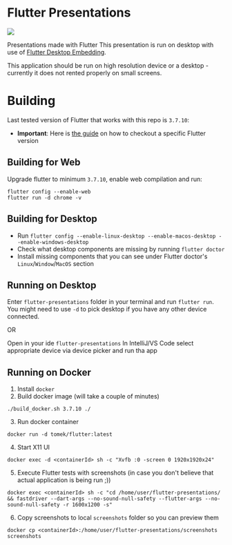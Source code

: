 # Flutter Presentations
[![](https://github.com/tomaszpolanski/flutter-presentations/workflows/Analyze/badge.svg)](https://github.com/tomaszpolanski/fast_flutter_driver/actions?query=workflow%3A%22Analyze%22)

Presentations made with Flutter
This presentation is run on desktop with use of
[Flutter Desktop Embedding](https://github.com/google/flutter-desktop-embedding).

This application should be run on high resolution device or a desktop - currently it does not rented properly on small screens.

# Building
Last tested version of Flutter that works with this repo is `3.7.10`:
  * **Important**: Here is [the guide](https://tomek-polanski.medium.com/running-flutter-desktop-on-stable-channel-c2ee38157e7b) on how to checkout a specific Flutter version 

## Building for Web
Upgrade flutter to minimum `3.7.10`, enable web compilation and run:
```
flutter config --enable-web
flutter run -d chrome -v
```

## Building for Desktop
* Run `flutter config --enable-linux-desktop --enable-macos-desktop --enable-windows-desktop`
* Check what desktop components are missing by running `flutter doctor`
* Install missing components that you can see under Flutter doctor's  `Linux`/`Window`/`MacOS` section

## Running on Desktop
Enter `flutter-presentations` folder in your terminal and run `flutter run`. 
You might need to use `-d` to pick desktop if you have any other device connected.

OR

Open in your ide `flutter-presentations` 
In IntelliJ/VS Code select appropriate device via device picker and run tha app

## Running on Docker
1) Install `docker`
2) Build docker image (will take a couple of minutes)
```
./build_docker.sh 3.7.10 ./
```
3) Run docker container
```
docker run -d tomek/flutter:latest
```
4) Start X11 UI
```
docker exec -d <containerId> sh -c "Xvfb :0 -screen 0 1920x1920x24"
```
5) Execute Flutter tests with screenshots (in case you don't believe that actual application is being run ;))

```
docker exec <containerId> sh -c "cd /home/user/flutter-presentations/ && fastdriver --dart-args --no-sound-null-safety --flutter-args --no-sound-null-safety -r 1600x1200 -s"
```
6) Copy screenshots to local `screenshots` folder so you can preview them
```
docker cp <containerId>:/home/user/flutter-presentations/screenshots screenshots
```

